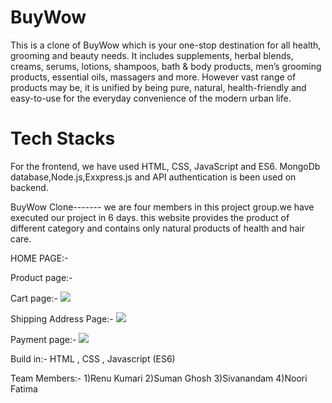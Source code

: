# BuyWow
This is a clone of BuyWow which is your one-stop destination for all health, grooming and beauty needs. It includes supplements, herbal blends, creams, serums, lotions, shampoos, bath & body products, men’s grooming products, essential oils, massagers and more. However vast range of products may be, it is unified by being pure, natural, health-friendly and easy-to-use for the everyday convenience of the modern urban life.
 
# Tech Stacks
For the frontend, we have used HTML, CSS, JavaScript and ES6. MongoDb database,Node.js,Exxpress.js and API authentication is been used on backend.

BuyWow Clone-------
we are four members in this project group.we have executed our project in 6 days.
this website provides the product of different category and contains only natural products of health and hair care.

HOME PAGE:-

Product page:-




Cart page:-
<img src="https://github.com/renurisha/buywowclone/blob/main/buywowscreenshots/cartpage.png">


Shipping Address Page:-
<img src="https://github.com/renurisha/buywowclone/blob/main/buywowscreenshots/shippingpage.png">


Payment page:-
<img src="https://github.com/renurisha/buywowclone/blob/main/buywowscreenshots/paymentpage.png">

Build in:-
HTML ,
CSS ,
Javascript (ES6)



Team Members:-
1)Renu Kumari 
2)Suman Ghosh
3)Sivanandam
4)Noori Fatima





